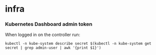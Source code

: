 # infra
### Kubernetes Dashboard admin token
When logged in on the controller run:

`kubectl -n kube-system describe secret $(kubectl -n kube-system get secret | grep admin-user | awk '{print $1}')`
